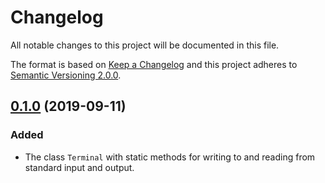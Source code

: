 # Changelog
All notable changes to this project will be documented in this file.

The format is based on [Keep a Changelog][1] and this project adheres to 
[Semantic Versioning 2.0.0][2].

## [0.1.0][3] (2019-09-11)
### Added
* The class `Terminal` with static methods for writing to and reading from 
standard input and output.


[1]: https://keepachangelog.com/en/1.0.0/
[2]: https://semver.org/
[3]: #
